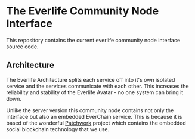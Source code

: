 # The Everlife Community Node Interface

This repository contains the current everlife community node interface
source code.

## Architecture

The Everlife Architecture splits each service off into it's own isolated
service and the services communicate with each other. This increases the
reliability and stability of the Everlife Avatar - no one system can
bring it down.

Unlike the server version this community node contains not only the
interface but also an embedded EverChain service. This is because it is
based of the wonderful [Patchwork](https://github.com/ssbc/patchwork/)
project which contains the embedded social blockchain technology that we
use.

